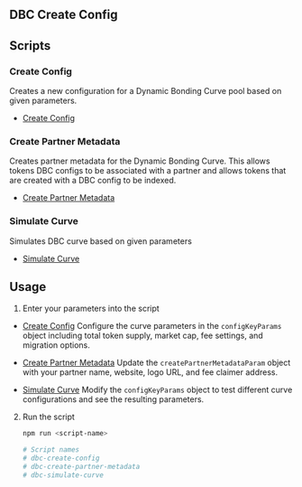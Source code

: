 ## DBC Create Config

## Scripts

### Create Config

Creates a new configuration for a Dynamic Bonding Curve pool based on given parameters.
- [Create Config](./src/create-config.ts)

### Create Partner Metadata

Creates partner metadata for the Dynamic Bonding Curve. This allows tokens DBC configs to be associated with a partner and allows tokens that are created with a DBC config to be indexed.
- [Create Partner Metadata](./src/create-partner-metadata.ts)

### Simulate Curve

Simulates DBC curve based on given parameters
- [Simulate Curve](./src/simulate-curve.ts)

## Usage

1. Enter your parameters into the script
	
- [Create Config](./src/create-config.ts)
Configure the curve parameters in the `configKeyParams` object including total token supply, market cap, fee settings, and migration options.

- [Create Partner Metadata](./src/create-partner-metadata.ts)
Update the `createPartnerMetadataParam` object with your partner name, website, logo URL, and fee claimer address.

- [Simulate Curve](./src/simulate-curve.ts)
Modify the `configKeyParams` object to test different curve configurations and see the resulting parameters.

2. Run the script
	```bash
	npm run <script-name>
	
	# Script names
	# dbc-create-config
	# dbc-create-partner-metadata
	# dbc-simulate-curve
	```
